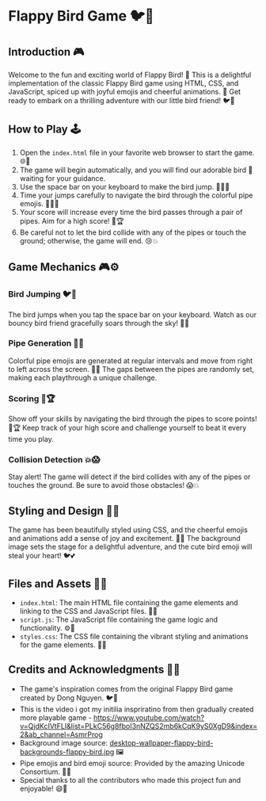 # Flappy Bird Game 🐦🚀

## Introduction 🎮

Welcome to the fun and exciting world of Flappy Bird! 🌟 This is a delightful implementation of the classic Flappy Bird game using HTML, CSS, and JavaScript, spiced up with joyful emojis and cheerful animations. 🎉 Get ready to embark on a thrilling adventure with our little bird friend! 🐦💨

## How to Play 🕹️

1. Open the `index.html` file in your favorite web browser to start the game. 🌐🚀
2. The game will begin automatically, and you will find our adorable bird 🐥 waiting for your guidance.
3. Use the space bar on your keyboard to make the bird jump. 🚀🌟🌈
4. Time your jumps carefully to navigate the bird through the colorful pipe emojis. 🌈👾💨
5. Your score will increase every time the bird passes through a pair of pipes. Aim for a high score! 🎯🏆
6. Be careful not to let the bird collide with any of the pipes or touch the ground; otherwise, the game will end. 😢💥

## Game Mechanics 🎮⚙️

### Bird Jumping 🐦🌟

The bird jumps when you tap the space bar on your keyboard. Watch as our bouncy bird friend gracefully soars through the sky! 🌈💨

### Pipe Generation 👾🌈

Colorful pipe emojis are generated at regular intervals and move from right to left across the screen. 🌈👾 The gaps between the pipes are randomly set, making each playthrough a unique challenge.

### Scoring 🎯🏆

Show off your skills by navigating the bird through the pipes to score points! 🌟🏆 Keep track of your high score and challenge yourself to beat it every time you play.

### Collision Detection 💥😱

Stay alert! The game will detect if the bird collides with any of the pipes or touches the ground. Be sure to avoid those obstacles! 😱💥

## Styling and Design 🎨🌈

The game has been beautifully styled using CSS, and the cheerful emojis and animations add a sense of joy and excitement. 🎨🌈 The background image sets the stage for a delightful adventure, and the cute bird emoji will steal your heart! 🐦💕

## Files and Assets 📁🌟

- `index.html`: The main HTML file containing the game elements and linking to the CSS and JavaScript files. 📜🌐
- `script.js`: The JavaScript file containing the game logic and functionality. ⚙️🚀
- `styles.css`: The CSS file containing the vibrant styling and animations for the game elements. 🎨🌈

## Credits and Acknowledgments 🙏🌟

- The game's inspiration comes from the original Flappy Bird game created by Dong Nguyen. 🐦🚀
- This is the video i got my initilia inspriratino from then gradually created more playable game - https://www.youtube.com/watch?v=QjdKcIVtFLI&list=PLkC56g8fboI3nNZQS2mb6kCqK9yS0XgD9&index=2&ab_channel=AsmrProg
- Background image source: [desktop-wallpaper-flappy-bird-backgrounds-flappy-bird.jpg](desktop-wallpaper-flappy-bird-backgrounds-flappy-bird.jpg) 🖼️
- Pipe emojis and bird emoji source: Provided by the amazing Unicode Consortium. 🌈🐥
- Special thanks to all the contributors who made this project fun and enjoyable! 😄👏
